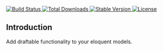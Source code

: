 <p>
    <a href="https://github.com/kacesolutions/eloquent-draftable/actions">
        <img src="https://img.shields.io/github/workflow/status/kacesolutions/eloquent-draftable/tests" alt="Build Status">
    </a>
    <a href="https://packagist.org/packages/kace/eloquent-draftable">
        <img src="https://img.shields.io/packagist/dt/kace/eloquent-draftable" alt="Total Downloads">
    </a>
    <a href="https://packagist.org/packages/kace/eloquent-draftable">
        <img src="https://img.shields.io/packagist/v/kace/eloquent-draftable" alt="Stable Version">
    </a>
    <a href="https://packagist.org/packages/kace/eloquent-draftable">
        <img src="https://img.shields.io/packagist/l/kace/eloquent-draftable" alt="License">
    </a>
</p>

## Introduction
Add draftable functionality to your eloquent models.
